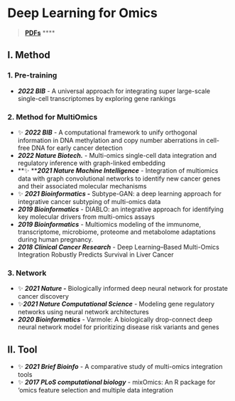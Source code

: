 # Deep Learning for Omics

> [**PDFs**](https://cloud.tsinghua.edu.cn/d/07d2b19d6b284ebea5ea/?p=%2F3.%20AI\&mode=list) ****&#x20;

## I. Method

### 1. Pre-training

* _**2022 BIB**_ - A universal approach for integrating super large-scale single-cell transcriptomes by exploring gene rankings

### 2. Method for MultiOmics

* ✨ _**2022 BIB**_ - A computational framework to unify orthogonal information in DNA methylation and copy number aberrations in cell-free DNA for early cancer detection
* _**2022 Nature Biotech.**_ - Multi-omics single-cell data integration and regulatory inference with graph-linked embedding
* **✨ **_**2021 Nature Machine Intelligence**_ - Integration of multiomics data with graph convolutional networks to identify new cancer genes and their associated molecular mechanisms
* ✨ _**2021 Bioinformatics -**_  Subtype-GAN: a deep learning approach for integrative cancer subtyping of multi-omics data
* _**2019 Bioinformatics**_ - DIABLO: an integrative approach for identifying key molecular drivers from multi-omics assays
* _**2019 Bioinformatics**_ - Multiomics modeling of the immunome, transcriptome, microbiome, proteome and metabolome adaptations during human pregnancy.
* _**2018 Clinical Cancer Research**_ - Deep Learning–Based Multi-Omics Integration Robustly Predicts Survival in Liver Cancer

### 3. Network

* ✨ _**2021 Nature -**_  Biologically informed deep neural network for prostate cancer discovery
* ✨_**2021 Nature Computational Science**_ -  Modeling gene regulatory networks using neural network architectures
* _**2020 Bioinformatics**_ - Varmole: A biologically drop-connect deep neural network model for prioritizing disease risk variants and genes

## II. Tool

* ✨ _**2021 Brief Bioinfo**_ - A comparative study of multi-omics integration tools
* ✨ _**2017 PLoS computational biology**_ - mixOmics: An R package for ‘omics feature selection and multiple data integration

